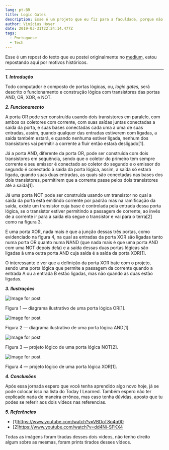 ```yaml
---
lang: pt-BR
title: Logic Gates
description: Esse é um projeto que eu fiz para a faculdade, porque não compartilhar, né?
author: Vinícius Hoyer
date: 2019-03-31T22:24:14.477Z
tags:
  - Portuguese
  - Tech
---
```

Esse é um repost do texto que eu postei originalmente no [medium](https://medium.com/@vhoyer/logic-gates-c0d5032fc5ac), estou repostando aqui por motivos históricos.

***

***1. Introdução***

Todo computador é composto de portas lógicas, ou, *logic gates*, será descrito o funcionamento e construção lógica com transistores das portas AND, OR, XOR, e NOT.

***2. Funcionamento***

A porta OR pode ser construída usando dois transistores em paralelo, com ambos os coletores com corrente, com suas saídas juntas conectadas a saída da porta, e suas bases conectadas cada uma a uma de suas entradas, assim, quando qualquer das entradas estiverem com ligadas, a saída também estará, e quando nenhuma estiver ligada, nenhum dos transistores vai permitir a corrente a fluir então estará desligado\[1].

Já a porta AND, diferente da porta OR, pode ser construída com dois transistores em sequência, sendo que o coletor do primeiro tem sempre corrente e seu emissor é conectado ao coletor do segundo e o emissor do segundo é conectado à saída da porta lógica, assim, a saída só estará ligada, quando suas duas entradas, as quais são conectadas nas bases dos dois transistores, permitirem que a corrente passe pelos dois transistores até a saída\[1].

Já uma porta NOT pode ser construída usando um transistor no qual a saída da porta está emitindo corrente por padrão mas na ramificação da saída, existe um transistor cuja base é controlada pela entrada dessa porta lógica, se o transistor estiver permitindo a passagem de corrente, ao invés de a corrente ir para a saída ela segue o transistor e vai para o terra\[2] como na figura 3.

E uma porta XOR, nada mais é que a junção dessas três portas, como evidenciado na figura 4, na qual as entradas da porta XOR são ligadas tanto numa porta OR quanto numa NAND (que nada mais é que uma porta AND com uma NOT depois dela) e a saída dessas duas portas lógicas são ligadas à uma outra porta AND cuja saída é a saída da porta XOR\[1].

O interessante é ver que a definição da porta XOR bate com o projeto, sendo uma porta lógica que permite a passagem da corrente quando a entrada A ou a entrada B estão ligadas, mas não quando as duas estão ligadas.

***3. Ilustrações***

![Image for post](https://miro.medium.com/max/1600/0*IT7YVgcPRPsi4iuL)

Figura 1 — diagrama ilustrativo de uma porta lógica OR\[1].

![Image for post](https://miro.medium.com/max/1600/0*ll3615PwUeBQUSlo)

Figura 2 — diagrama ilustrativo de uma porta lógica AND\[1].

![Image for post](https://miro.medium.com/max/559/0*0GI46iP57gs8rJvG)

Figura 3 — projeto lógico de uma porta lógica NOT\[2].

![Image for post](https://miro.medium.com/max/316/0*yx3dPsXuxtsupvf6)

Figura 4 — projeto lógico de uma porta lógica XOR\[1].

***4. Conclusões***

Após essa jornada espero que você tenha aprendido algo novo hoje, já se pode colocar isso na lista do Today I Learned. Também espero não ter explicado nada de maneira errônea, mas caso tenha dúvidas, aposto que tu podes se referir aos dois vídeos nas referencias.

***5. Referências***

- [1]<https://www.youtube.com/watch?v=VBDoT8o4q00>
- [2]<https://www.youtube.com/watch?v=dd4Ni-SFKX4>

Todas as imágens foram tiradas desses dois vídeos, não tenho direito algum sobre as mesmas, foram prints tirados desses vídeos.
